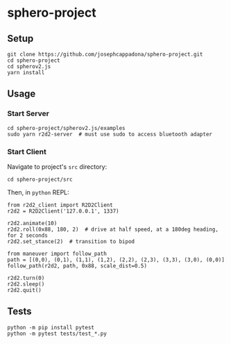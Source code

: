 # sphero-project

## Setup
```
git clone https://github.com/josephcappadona/sphero-project.git
cd sphero-project
cd spherov2.js
yarn install
```

## Usage

### Start Server
```
cd sphero-project/spherov2.js/examples
sudo yarn r2d2-server  # must use sudo to access bluetooth adapter
```

### Start Client
Navigate to project's `src` directory:
```
cd sphero-project/src
```

Then, in `python` REPL:
```
from r2d2_client import R2D2Client
r2d2 = R2D2Client('127.0.0.1', 1337)

r2d2.animate(10)
r2d2.roll(0x88, 180, 2)  # drive at half speed, at a 180deg heading, for 2 seconds
r2d2.set_stance(2)  # transition to bipod

from maneuver import follow_path
path = [(0,0), (0,1), (1,1), (1,2), (2,2), (2,3), (3,3), (3,0), (0,0)]
follow_path(r2d2, path, 0x88, scale_dist=0.5)

r2d2.turn(0)
r2d2.sleep()
r2d2.quit()
```

## Tests

```
python -m pip install pytest
python -m pytest tests/test_*.py
```
